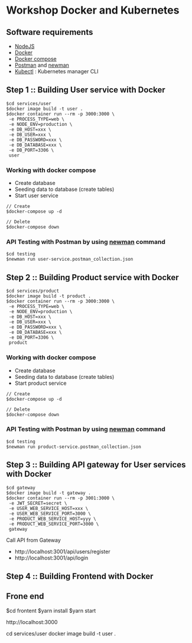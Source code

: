 # Workshop Docker and Kubernetes

## Software requirements
* [NodeJS](https://nodejs.org/en/)
* [Docker](https://www.docker.com/)
* [Docker compose](https://docs.docker.com/compose/)
* [Postman](https://www.getpostman.com/) and [newman](https://www.npmjs.com/package/newman)
* [Kubectl](https://kubernetes.io/docs/tasks/tools/install-kubectl/) : Kubernetes manager CLI


## Step 1 :: Building User service with Docker

```
$cd services/user
$docker image build -t user .
$docker container run --rm -p 3000:3000 \
 -e PROCESS_TYPE=web \
 -e NODE_ENV=production \
 -e DB_HOST=xxx \
 -e DB_USER=xxx \
 -e DB_PASSWORD=xxx \
 -e DB_DATABASE=xxx \
 -e DB_PORT=3306 \
 user
```

### Working with docker compose
* Create database 
* Seeding data to database (create tables)
* Start user service

```
// Create
$docker-compose up -d

// Delete
$docker-compose down
```

### API Testing with Postman by using [newman](https://www.npmjs.com/package/newman) command
```
$cd testing
$newman run user-service.postman_collection.json
```

## Step 2 :: Building Product service with Docker

```
$cd services/product
$docker image build -t product .
$docker container run --rm -p 3000:3000 \
 -e PROCESS_TYPE=web \
 -e NODE_ENV=production \
 -e DB_HOST=xxx \
 -e DB_USER=xxx \
 -e DB_PASSWORD=xxx \
 -e DB_DATABASE=xxx \
 -e DB_PORT=3306 \
 product
```

### Working with docker compose
* Create database 
* Seeding data to database (create tables)
* Start product service

```
// Create
$docker-compose up -d

// Delete
$docker-compose down
```

### API Testing with Postman by using [newman](https://www.npmjs.com/package/newman) command
```
$cd testing
$newman run product-service.postman_collection.json
```

## Step 3 :: Building API gateway for User services with Docker
```
$cd gateway
$docker image build -t gateway .
$docker container run --rm -p 3001:3000 \
 -e JWT_SECRET=secret \
 -e USER_WEB_SERVICE_HOST=xxx \
 -e USER_WEB_SERVICE_PORT=3000 \
 -e PRODUCT_WEB_SERVICE_HOST=yyy \
 -e PRODUCT_WEB_SERVICE_PORT=3000 \
 gateway
```

Call API from Gateway
* http://localhost:3001/api/users/register
* http://localhost:3001/api/login


## Step 4 :: Building Frontend with Docker




## Frone end

$cd frontent
$yarn install
$yarn start

http://localhost:3000



cd services/user
docker image build -t user .
